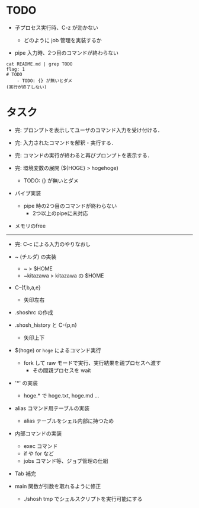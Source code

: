 # TODO

- 子プロセス実行時、C-z が効かない
  - どのように job 管理を実装するか

- pipe 入力時、2つ目のコマンドが終わらない

```
cat README.md | grep TODO
flag: 1
# TODO
    - TODO: {} が無いとダメ
(実行が終了しない)
```

# タスク

- 完: プロンプトを表示してユーザのコマンド入力を受け付ける．

- 完: 入力されたコマンドを解釈・実行する．

- 完: コマンドの実行が終わると再びプロンプトを表示する．

- 完: 環境変数の展開 (${HOGE} > hogehoge)
    - TODO: {} が無いとダメ

- パイプ実装
  - pipe 時の2つ目のコマンドが終わらない
    - 2つ以上のpipeに未対応

- メモリのfree

---

- 完: C-c による入力のやりなおし

- ~ (チルダ) の実装
  - ~ > $HOME
  - ~kitazawa > kitazawa の $HOME

- C-{f,b,a,e}
  - 矢印左右

- .shoshrc の作成

- .shosh_history と C-{p,n}
  -  矢印上下

- $(hoge) or `hoge` によるコマンド実行
    - fork して raw モードで実行、実行結果を親プロセスへ渡す
      - その間親プロセスを wait

- '*' の実装
  - hoge.* で hoge.txt, hoge.md ...

- alias コマンド用テーブルの実装
  - alias テーブルをシェル内部に持つため

- 内部コマンドの実装
  - exec コマンド
  - if や for など
  - jobs コマンド等、ジョブ管理の仕組

- Tab 補完

- main 関数が引数を取れるように修正
  - ./shosh tmp でシェルスクリプトを実行可能にする
